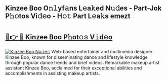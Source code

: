 ## Kinzee Boo O𝚗𝚕yf𝚊ns L𝚎a𝚔ed N𝚞𝚍es - Part-Jok P𝚑𝚘tos Vi𝚍𝚎o - H𝚘𝚝 Part L𝚎a𝚔s emezt

# <h2><a href="http://kf3z1tz.oniu.top/?m=Kinzee+Boo">🔗👉 🔴 Kinzee Boo P𝚑ot𝚘𝚜 V𝚒d𝚎o</a></h2>

[![Kinzee Boo Nu𝚍e𝚜](https://i.imgur.com/0qMVB7G.gif)](http://kf3z1tz.oniu.top/?m=Kinzee+Boo)
Web-based entertainer and multimedia designer Kinzee Boo, known for disseminating dance and lifestyle knowledge through popular dance trends and brief videos. Remarkable makeup artist assistant Kinzee Boo, acclaimed for their exceptional abilities and accomplishments in assisting makeup artists.  
